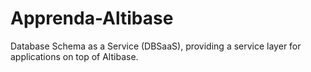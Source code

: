 # Apprenda-Altibase
Database Schema as a Service (DBSaaS), providing a service layer for applications on top of Altibase.

